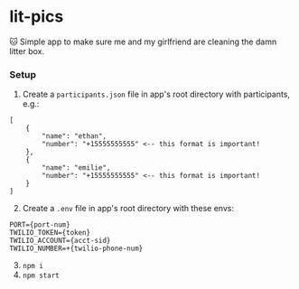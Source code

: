 # lit-pics
🐱 Simple app to make sure me and my girlfriend are cleaning the damn litter box.

### Setup
1. Create a `participants.json` file in app's root directory with participants, e.g.:
```
[
    {
        "name": "ethan",
        "number": "+15555555555" <-- this format is important!
    },
    {
        "name": "emilie",
        "number": "+15555555555" <-- this format is important!
    }
]
```
2. Create a `.env` file in app's root directory with these envs:
```
PORT={port-num}
TWILIO_TOKEN={token}
TWILIO_ACCOUNT={acct-sid}
TWILIO_NUMBER=+{twilio-phone-num}
```
3. `npm i`
3. `npm start`
